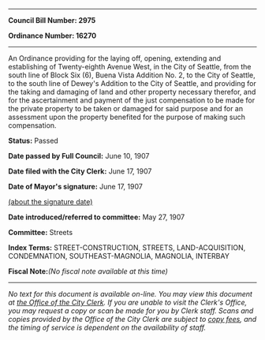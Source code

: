 

********

**Council Bill Number: 2975**
   
**Ordinance Number: 16270**
********

 An Ordinance providing for the laying off, opening, extending and establishing of Twenty-eighth Avenue West, in the City of Seattle, from the south line of Block Six (6), Buena Vista Addition No. 2, to the City of Seattle, to the south line of Dewey's Addition to the City of Seattle, and providing for the taking and damaging of land and other property necessary therefor, and for the ascertainment and payment of the just compensation to be made for the private property to be taken or damaged for said purpose and for an assessment upon the property benefited for the purpose of making such compensation.

**Status:** Passed
   
**Date passed by Full Council:** June 10, 1907
   
**Date filed with the City Clerk:** June 17, 1907
   
**Date of Mayor's signature:** June 17, 1907
   
[(about the signature date)](/~public/approvaldate.htm)
   
   
   
**Date introduced/referred to committee:** May 27, 1907
   
**Committee:** Streets
   
   
**Index Terms:** STREET-CONSTRUCTION, STREETS, LAND-ACQUISITION, CONDEMNATION, SOUTHEAST-MAGNOLIA, MAGNOLIA, INTERBAY

**Fiscal Note:**_(No fiscal note available at this time)_
********

_No text for this document is available on-line. You may view this document at [the Office of the City Clerk](http://www.seattle.gov/leg/clerk/contactUs.htm). If you are unable to visit the Clerk's Office, you may request a copy or scan be made for you by Clerk staff. Scans and copies provided by the Office of the City Clerk are subject to [copy fees](http://clerk.seattle.gov/~public/clerkfees.htm), and the timing of service is dependent on the availability of staff._

